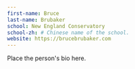 ```yaml
---
first-name: Bruce 
last-name: Brubaker
school: New England Conservatory 
school-zh: # Chinese name of the school.
website: https://brucebrubaker.com
---
```


Place the person's bio here.